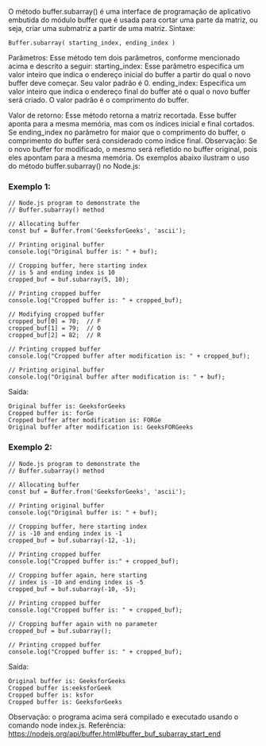 O método buffer.subarray() é uma interface de programação de aplicativo embutida do módulo buffer que é usada para cortar uma parte da matriz, ou seja, criar uma submatriz a partir de uma matriz.
Sintaxe:
```
Buffer.subarray( starting_index, ending_index )
```

Parâmetros: Esse método tem dois parâmetros, conforme mencionado acima e descrito a seguir:
starting_index: Esse parâmetro especifica um valor inteiro que indica o endereço inicial do buffer a partir do qual o novo buffer deve começar. Seu valor padrão é 0.
ending_index: Especifica um valor inteiro que indica o endereço final do buffer até o qual o novo buffer será criado. O valor padrão é o comprimento do buffer.

Valor de retorno: Esse método retorna a matriz recortada. Esse buffer aponta para a mesma memória, mas com os índices inicial e final cortados. Se ending_index no parâmetro for maior que o comprimento do buffer, o comprimento do buffer será considerado como índice final.
Observação: Se o novo buffer for modificado, o mesmo será refletido no buffer original, pois eles apontam para a mesma memória.
Os exemplos abaixo ilustram o uso do método buffer.subarray() no Node.js:

### Exemplo 1:

```node
// Node.js program to demonstrate the   
// Buffer.subarray() method

// Allocating buffer 
const buf = Buffer.from('GeeksforGeeks', 'ascii');

// Printing original buffer
console.log("Original buffer is: " + buf);

// Cropping buffer, here starting index
// is 5 and ending index is 10
cropped_buf = buf.subarray(5, 10);

// Printing cropped buffer
console.log("Cropped buffer is: " + cropped_buf);
 
// Modifying cropped buffer
cropped_buf[0] = 70;  // F
cropped_buf[1] = 79;  // O
cropped_buf[2] = 82;  // R

// Printing cropped buffer
console.log("Cropped buffer after modification is: " + cropped_buf);

// Printing original buffer
console.log("Original buffer after modification is: " + buf);
```
Saída:
```
Original buffer is: GeeksforGeeks
Cropped buffer is: forGe
Cropped buffer after modification is: FORGe
Original buffer after modification is: GeeksFORGeeks
```


### Exemplo 2:

```node
// Node.js program to demonstrate the   
// Buffer.subarray() method

// Allocating buffer 
const buf = Buffer.from('GeeksforGeeks', 'ascii');

// Printing original buffer
console.log("Original buffer is: " + buf);
 
// Cropping buffer, here starting index
// is -10 and ending index is -1
cropped_buf = buf.subarray(-12, -1);

// Printing cropped buffer
console.log("Cropped buffer is:" + cropped_buf);
 
// Cropping buffer again, here starting
// index is -10 and ending index is -5
cropped_buf = buf.subarray(-10, -5);

// Printing cropped buffer
console.log("Cropped buffer is: " + cropped_buf);
 
// Cropping buffer again with no parameter
cropped_buf = buf.subarray();

// Printing cropped buffer
console.log("Cropped buffer is: " + cropped_buf);
```
Saída:
```
Original buffer is: GeeksforGeeks
Cropped buffer is:eeksforGeek
Cropped buffer is: ksfor
Cropped buffer is: GeeksforGeeks
```

Observação: o programa acima será compilado e executado usando o comando node index.js.
Referência: https://nodejs.org/api/buffer.html#buffer_buf_subarray_start_end

